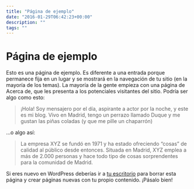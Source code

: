 ```yaml
---
title: "Página de ejemplo"
date: "2016-01-29T06:42:23+00:00"
description: ""
tags: ""
---
```

# Página de ejemplo


Esto es una página de ejemplo. Es diferente a una entrada porque permanece fija en un lugar y se mostrará en la navegación de tu sitio (en la mayoría de los temas). La mayoría de la gente empieza con una página de Acerca de, que les presenta a los potenciales visitantes del sitio. Podría ser algo como esto:

> ¡Hola! Soy mensajero por el día, aspirante a actor por la noche, y este es mi blog. Vivo en Madrid, tengo un perrazo llamado Duque y me gustan las piñas coladas (y que me pille un chaparrón)

…o algo así:

> La empresa XYZ se fundó en 1971 y ha estado ofreciendo “cosas” de calidad al público desde entonces. Situada en Madrid, XYZ emplea a más de 2.000 personas y hace todo tipo de cosas sorprendentes para la comunidad de Madrid.

Si eres nuevo en WordPress deberías ir a [tu escritorio](http://ma0c.me/wp-admin/) para borrar esta página y crear páginas nuevas con tu propio contenido. ¡Pásalo bien!




